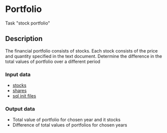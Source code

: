 # Portfolio

Task "stock portfolio"

## Description

The financial portfolio consists of stocks. Each stock consists of the price and quantity specified in the text document. Determine the difference in the total values of portfolio over a different period

### Input data

- [stocks](src/main/resources/stock/stocks.csv)
- [shares](src/main/resources/share/shares.csv)
- [sql init files](src/main/resources/db/migration)

### Output data

- Total value of portfolio for chosen year and it stocks
- Difference of total values of portfolios for chosen years
